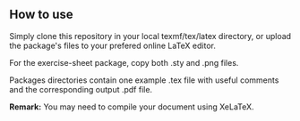 ## How to use
Simply clone this repository in your local texmf/tex/latex directory, or
upload the package's files to your prefered online LaTeX editor.

For the exercise-sheet package, copy both .sty and .png files.

Packages directories contain one example .tex file with useful comments
and the corresponding output .pdf file.

**Remark:** You may need to compile your document using XeLaTeX.
